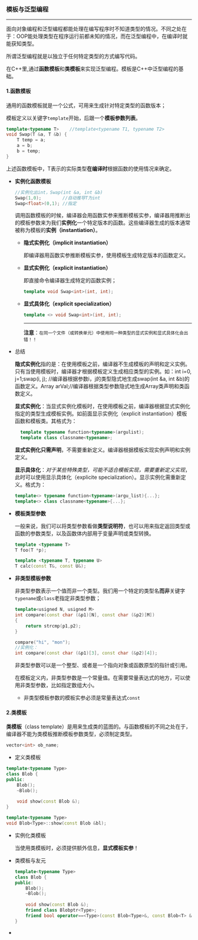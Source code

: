 ### 模板与泛型编程

---

面向对象编程和泛型编程都能处理在编写程序时不知道类型的情况。不同之处在于：OOP能处理类型在程序运行前都未知的情况，而在泛型编程中，在编译时就能获知类型。

所谓泛型编程就是以独立于任何特定类型的方式编写代码。

在C++里,通过**函数模板**和**类模板**来实现泛型编程。模板是C++中泛型编程的基础。

#### 1.函数模板

通用的函数模板就是一个公式，可用来生成针对特定类型的函数版本；

模板定义以关键字`template`开始，后跟一个**模板参数列表**。

```c++
template<typename T>	//template<typename T1, typename T2>
void Swap(T &a, T &b) {
    T temp = a;
    a = b;
    b = temp;
}
```

上述函数模板中，T表示的实际类型**在编译时**根据函数的使用情况来确定。

- **实例化函数模板**

  ```c++
  //实例化出int，Swap(int &a, int &b)
  Swap(1,0);		//自动推导T为int
  Swap<float>(0,1);	//指定
  ```

  调用函数模板的时候，编译器会用函数实参来推断模板实参，编译器用推断出的模板参数来为我们**实例化**一个特定版本的函数。这些编译器生成的版本通常被称为模板的**实例（instantiation）**。

  - **隐式实例化（implicit instantiation）**

    即编译器用函数实参推断模板实参，使用模板生成特定版本的函数定义。

  - **显式实例化（explicit instantiation）**

    即直接命令编译器生成特定的函数实例；

    ```c++
    template void Swap<int>(int, int);
    ```

  - **显式具体化（explicit specialization）**

    ```c++
    template <> void Swap<int>(int, int);
    ```

    ---

    **注意**：`在同一个文件（或转换单元）中使用同一种类型的显式实例和显式具体化会出错！！`
  
- 总结
  
    **隐式实例化**指的是：在使用模板之前，编译器不生成模板的声明和定义实例。只有当使用模板时，编译器才根据模板定义生成相应类型的实例。如：int i=0, j=1;swap(i, j);  //编译器根据参数i，j的类型隐式地生成swap<int>(int &a, int &b)的函数定义。Array<int> arVal;//编译器根据类型参数隐式地生成Array<int>类声明和类函数定义。
  
    **显式实例化**：当显式实例化模板时，在使用模板之前，编译器根据显式实例化指定的类型生成模板实例。如前面显示实例化（explicit instantiation）模板函数和模板类。其格式为：
  
    ```c++
      template typename function<typename>(argulist);
      template class classname<typename>;
    ```
  
  **显式实例化只需声明**，不需要重新定义。编译器根据模板实现实例声明和实例定义。
  
  **显示具体化**：*对于某些特殊类型，可能不适合模板实现，需要重新定义实现*，此时可以使用显示具体化（explicite specialization）。显示实例化需重新定义。格式为：

  ```c++
  template<> typename function<typename>(argu_list){...};
  template<> class classname<typename>{...};
  ```
  
- **模板类型参数**

  一般来说，我们可以将类型参数看做**类型说明符**，也可以用来指定返回类型或函数的参数类型，以及函数体内部用于变量声明或类型转换。

  ```c++
  template <typename T>
  T foo(T *p);
  
  template <typename T, typename U>
  T calc(const T&, const U&);
  ```

- **非类型模板参数**

  非类型参数表示一个值而非一个类型。我们用一个特定的类型名**而非**关键字`typename`或`class`老指定非类型参数；

  ```c++
  template<usigned N, usigned M>
  int compare(const char (&p1)[N], const char (&p2)[M])
  {
      return strcmp(p1,p2);
  }
  
  compare("hi", "mon");
  //实例化：
  int compare(const char (&p1)[3], const char (&p2)[4]);
  ```

  非类型参数可以是一个整型、或者是一个指向对象或函数原型的指针或引用。

  在模板定义内，非类型参数是一个常量值。在需要常量表达式的地方，可以使用非类型参数，比如指定数组大小。

  - 非类型模板参数的模板实参必须是常量表达式`const`


#### 2.类模板

**类模板**（class template）是用来生成类的蓝图的。与函数模板的不同之处在于，编译器不能为类模板推断模板参数类型，必须制定类型。

```c++
vector<int> ob_name;
```

- 定义类模板

```c++
template<typename Type>
class Blob {
public:
    Blob();
    ~Blob();
    
    void show(const Blob &);
}

template<typename Type>
void Blob<Type>::show(const Blob &bl);
```

- 实例化类模板

  当使用类模板时，必须提供额外信息，**显式模板实参**！

- 类模板与友元

  ```c++
  template<typename Type>
  class Blob {
  public:
      Blob();
      ~Blob();
      
      void show(const Blob &);
      friend class Blobptr<Type>;
      friend bool operator==<Type>(const Blob<Type>&, const Blob<T> &);
  }
  ```

- 